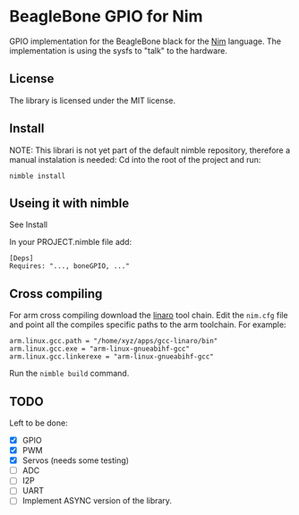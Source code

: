 # BeagleBone GPIO for Nim
GPIO implementation for the BeagleBone black for the [Nim](http://nim-lang.org/) language.
The implementation is using the sysfs to "talk" to the hardware.

## License
The library is licensed under the MIT license.

## Install
NOTE: This librari is not yet part of the default nimble repository, therefore a manual instalation is needed:
Cd into the root of the project and run:
```
nimble install
```

## Useing it with nimble
See Install

In your PROJECT.nimble file add:
```
[Deps]
Requires: "..., boneGPIO, ..."
```

## Cross compiling
For arm cross compiling download the [linaro](https://www.linaro.org/) tool chain. Edit the ```nim.cfg``` file and point all the compiles specific paths to the arm toolchain.
For example:

```
arm.linux.gcc.path = "/home/xyz/apps/gcc-linaro/bin"
arm.linux.gcc.exe = "arm-linux-gnueabihf-gcc"
arm.linux.gcc.linkerexe = "arm-linux-gnueabihf-gcc"
```

Run the ```nimble build``` command.

## TODO
Left to be done:
- [X] GPIO
- [X] PWM
- [X] Servos (needs some testing)
- [ ] ADC
- [ ] I2P
- [ ] UART
- [ ] Implement ASYNC version of the library.